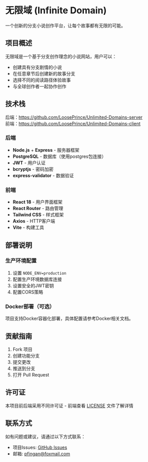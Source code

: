 # 无限域 (Infinite Domain)

一个创新的分支小说创作平台，让每个故事都有无限的可能。

## 项目概述

无限域是一个基于分支创作理念的小说网站，用户可以：
- 创建具有分支剧情的小说
- 在任意章节后创建新的故事分支
- 选择不同的阅读路径体验故事
- 与全球创作者一起协作创作

## 技术栈

后端：https://github.com/LoosePrince/Unlimited-Domains-server<br>
前端：https://github.com/LoosePrince/Unlimited-Domains-client

### 后端
- **Node.js** + **Express** - 服务器框架
- **PostgreSQL** - 数据库（使用postgres包连接）
- **JWT** - 用户认证
- **bcryptjs** - 密码加密
- **express-validator** - 数据验证

### 前端
- **React 18** - 用户界面框架
- **React Router** - 路由管理
- **Tailwind CSS** - 样式框架
- **Axios** - HTTP客户端
- **Vite** - 构建工具


## 部署说明

### 生产环境配置
1. 设置 `NODE_ENV=production`
2. 配置生产环境数据库连接
3. 设置安全的JWT密钥
4. 配置CORS策略

### Docker部署（可选）
项目支持Docker容器化部署，具体配置请参考Docker相关文档。

## 贡献指南

1. Fork 项目
2. 创建功能分支
3. 提交更改
4. 推送到分支
5. 打开 Pull Request

## 许可证

本项目前后端采用不同许可证 - 前端查看 [LICENSE](LICENSE) 文件了解详情

## 联系方式

如有问题或建议，请通过以下方式联系：
- 项目Issues: [GitHub Issues](https://github.com/LoosePrince/Unlimited-Domains-client/issues)
- 邮箱: pfingan@foxmail.com